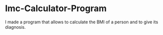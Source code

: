 # Imc-Calculator-Program
I made a program that allows to calculate the BMI of a person and to give its diagnosis.
